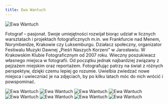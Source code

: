 ```yaml
---
title: Ewa Wantuch
---
```


![Ewa Wantuch](assets/img/members/member-10/img1.jpg)

<p class="blurb">
Fotograf – pasjonat. Swoje umiejętności rozwijał biorąc udział w licznych warsztatach i projektach fotograficznych m.in. we Frankfurcie nad Menem, Norymberdze, Krakowie czy Luksemburgu.
Działacz społeczny, organizator Festiwalu Muzyki Dawnej „Pieśń Naszych Korzeni” w Jarosławiu. W Krakowskim Klubie Fotograficznym od 2007 roku.
Wieczny poszukiwacz własnego miejsca w fotografii. Od początku jednak najbardziej związany z pejzażem miejskim oraz reportażem. Fotografując patrzy na świat z różnych perspektyw, dzięki czemu lepiej go rozumie. Uwielbia zwiedzać nowe miejsca i uwieczniać je na zdjęciach, by po kilku latach móc do nich wrócić i powspominać.
</p>

![Ewa Wantuch](assets/img/members/member-10/img2.jpg)
![Ewa Wantuch](assets/img/members/member-10/img3.jpg)
![Ewa Wantuch](assets/img/members/member-10/img4.jpg)
![Ewa Wantuch](assets/img/members/member-10/img5.jpg)
![Ewa Wantuch](assets/img/members/member-10/img6.jpg)
![Ewa Wantuch](assets/img/members/member-10/img7.jpg)
![Ewa Wantuch](assets/img/members/member-10/img8.jpg)
![Ewa Wantuch](assets/img/members/member-10/img9.jpg)